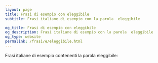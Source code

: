 ```yaml
---
layout: page
title: Frasi di esempio con eleggibile 
subtitle: Frasi italiane di esempio con la parola  eleggibile

og_title: Frasi di esempio con eleggibile 
og_description: Frasi italiane di esempio con la parola  eleggibile
og_type: website
permalink: /frasi/e/eleggibile.html
---
```


Frasi italiane di esempio contenenti la parola eleggibile:


